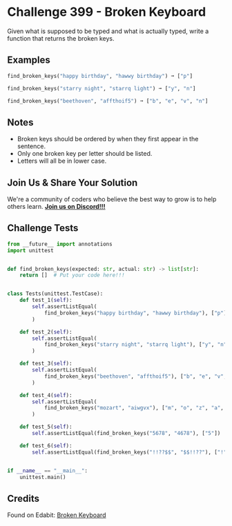 # Challenge 399 - Broken Keyboard

Given what is supposed to be typed and what is actually typed, write a function that returns the broken keys.

## Examples
```python
find_broken_keys("happy birthday", "hawwy birthday") ➞ ["p"]

find_broken_keys("starry night", "starrq light") ➞ ["y", "n"]

find_broken_keys("beethoven", "affthoif5") ➞ ["b", "e", "v", "n"]
```
## Notes

- Broken keys should be ordered by when they first appear in the sentence.
- Only one broken key per letter should be listed.
- Letters will all be in lower case.

## Join Us & Share Your Solution

We're a community of coders who believe the best way to grow is to help others learn. **[Join us on Discord!!!]("https"://discord.gg/sfHykntuGy)**

## Challenge Tests
```python
from __future__ import annotations
import unittest


def find_broken_keys(expected: str, actual: str) -> list[str]:
    return []  # Put your code here!!!


class Tests(unittest.TestCase):
    def test_1(self):
        self.assertListEqual(
            find_broken_keys("happy birthday", "hawwy birthday"), ["p"]
        )

    def test_2(self):
        self.assertListEqual(
            find_broken_keys("starry night", "starrq light"), ["y", "n"]
        )

    def test_3(self):
        self.assertListEqual(
            find_broken_keys("beethoven", "affthoif5"), ["b", "e", "v", "n"]
        )

    def test_4(self):
        self.assertListEqual(
            find_broken_keys("mozart", "aiwgvx"), ["m", "o", "z", "a", "r", "t"]
        )

    def test_5(self):
        self.assertListEqual(find_broken_keys("5678", "4678"), ["5"])

    def test_6(self):
        self.assertListEqual(find_broken_keys("!!??$$", "$$!!??"), ["!", "?", "$"])


if __name__ == "__main__":
    unittest.main()
```
## Credits

Found on Edabit: [Broken Keyboard](https://edabit.com/challenge/J2apiSnJE4RaGTj6x)
